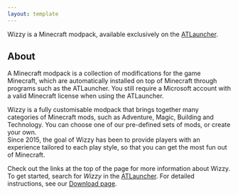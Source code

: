 ```yaml
---
layout: template
---
```


Wizzy is a Minecraft modpack, available exclusively on the [ATLauncher](https://atlauncher.com/downloads).

## About

A Minecraft modpack is a collection of modifications for the game Minecraft, which are automatically installed on top of Minecraft through programs such as the ATLauncher. You still require a Microsoft account with a valid Minecraft license when using the ATLauncher.

Wizzy is a fully customisable modpack that brings together many categories of Minecraft mods, such as Adventure, Magic, Building and Technology. You can choose one of our pre-defined sets of mods, or create your own.   
Since 2015, the goal of Wizzy has been to provide players with an experience tailored to each play style, so that you can get the most fun out of Minecraft. 

Check out the links at the top of the page for more information about Wizzy.
To get started, search for _Wizzy_ in the [ATLauncher](https://atlauncher.com/downloads). For detailed instructions, see our [Download page](https://wizzymodpack.github.io/download.html).

